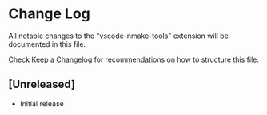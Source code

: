 # Change Log
All notable changes to the "vscode-nmake-tools" extension will be documented in this file.

Check [Keep a Changelog](http://keepachangelog.com/) for recommendations on how to structure this file.

## [Unreleased]
- Initial release